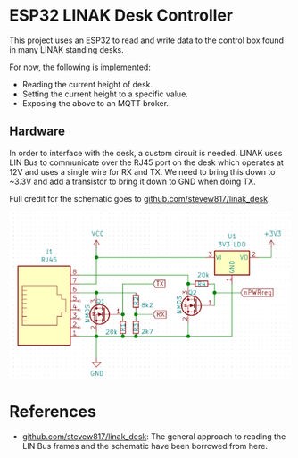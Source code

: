 # ESP32 LINAK Desk Controller

This project uses an ESP32 to read and write data to the control box found in many LINAK standing desks.

For now, the following is implemented:
- Reading the current height of desk.
- Setting the current height to a specific value.
- Exposing the above to an MQTT broker.

## Hardware

In order to interface with the desk, a custom circuit is needed. LINAK uses LIN Bus to communicate over the RJ45 port on the desk which operates at 12V and uses a single wire for RX and TX. We need to bring this down to ~3.3V and add a transistor to bring it down to GND when doing TX.

Full credit for the schematic goes to [github.com/stevew817/linak_desk](https://github.com/stevew817/linak_desk).

![](./schematic.png)

# References
- [github.com/stevew817/linak_desk](https://github.com/stevew817/linak_desk): The general approach to reading the LIN Bus frames and the schematic have been borrowed from here.